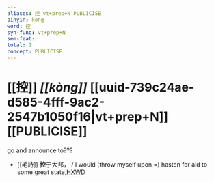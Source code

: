 ```yaml
---
aliases: 控 vt+prep+N PUBLICISE
pinyin: kòng
word: 控
syn-func: vt+prep+N
sem-feat: 
total: 1
concept: PUBLICISE 
---
```

# [[控]] *[[kòng]]*  [[uuid-739c24ae-d585-4fff-9ac2-2547b1050f16|vt+prep+N]] [[PUBLICISE]]
go and announce to???
 - [[毛詩]] **控**于大邦， / I would (throw myself upon =) hasten for aid to some great state,[HXWD](https://hxwd.org/textview.html?location=KR1c0001_tls_004-58a.4)
